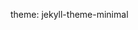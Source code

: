 <!doctype html>
theme: jekyll-theme-minimal
<p><img src="https://cpmr-islands.org/test/#iLightbox[postimages]/0></p>
<head>
	<title>Hello!</title>
</head>
   <body>
	<h1> Hello!</h1>
	<p>This is my first website.<br/>I hope you liked it.</p> 
	<hr />
	<h2> Here you can find some info about the website.</h2>
	<table>
		<tr>
			<td>Item 1</td>
			<td>Item 2</td>
			<td>Item 3</td>
			<td>Item 4</td>
		</tr>
		<tr>
			<td>Item 1</td>
			<td>Item 2</td>
			<td>Item 3</td>
			<td>Item 4</td>
		</tr>
		<tr>
			<td>Item 1</td>
			<td>Item 2</td>
			<td>Item 3</td>
			<td>Item 4</td>
		</tr>
			
	<p>Another paragraph.</p>
	<p><strong>Bold the whole sentence!</strong><br/>Or only <strong>bold</strong> one word!</p>
	<p><em>Make the sentecne in italics.</em></p>
	<p><u>You can also underline the text.</u></p>
	<ol>
		<li> Item </li>
		<li> Item </li>
		<li> Item </li>
		<li> Item </li>
	</ol>
		
	<ul>
		<li> Item </li>
		<li> Item </li>
		<li> Item </li>
		<li> Item </li>
	</ul>
		
	<p>Only highlight <mark> the most important notes!</mark></p>
	<p>To do list:<br/><del>done</del><br/><del>done</del></p>		
	<p style="color:blue;">blue</p>
	<p style="color:red;">red</p>	
</body>
</html>



